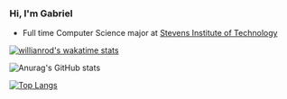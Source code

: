 ### Hi, I'm Gabriel

- Full time Computer Science major at [Stevens Institute of Technology](https://www.stevens.edu/)

[![willianrod's wakatime stats](https://github-readme-stats.vercel.app/api/wakatime?username=GabrielDTB&layout=compact&custom_title=This%20Week%20in%20Code&theme=onedark)](https://github.com/anuraghazra/github-readme-stats)

![Anurag's GitHub stats](https://github-readme-stats.vercel.app/api?username=GabrielDTB&count_private=true&custom_title=My%20GitHub%20Stats&hide=stars,contribs&theme=onedark&show_icons=true)

[![Top Langs](https://github-readme-stats.vercel.app/api/top-langs/?username=GabrielDTB&exclude_repo=linux-configs&langs_count=3&theme=onedark)](https://github.com/anuraghazra/github-readme-stats)
